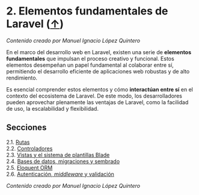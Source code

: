 # 2. Elementos fundamentales de Laravel ([↑](../README.md))

_Contenido creado por Manuel Ignacio López Quintero_

En el marco del desarrollo web en Laravel, existen una serie de **elementos fundamentales** que impulsan el proceso creativo y funcional. Estos elementos desempeñan un papel fundamental al colaborar entre sí, permitiendo el desarrollo eficiente de aplicaciones web robustas y de alto rendimiento.

Es esencial comprender estos elementos y cómo **interactúan entre sí** en el contexto del ecosistema de Laravel. De este modo, los desarrolladores pueden aprovechar plenamente las ventajas de Laravel, como la facilidad de uso, la escalabilidad y flexibilidad.

## Secciones

2.1. [Rutas](2.1.md)<br />
2.2. [Controladores](2.2.md)<br />
2.3. [Vistas y el sistema de plantillas Blade](2.3.md)<br />
2.4. [Bases de datos, migraciones y sembrado](2.4.md)<br />
2.5. [Eloquent ORM](2.5.md)<br />
2.6. [Autenticación, _middleware_ y validación](2.6.md)

_Contenido creado por Manuel Ignacio López Quintero_
